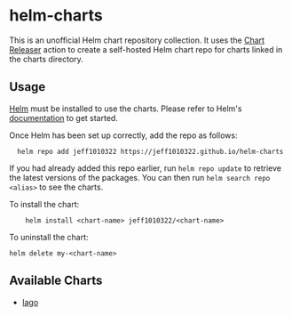 # helm-charts

This is an unofficial Helm chart repository collection.
It uses the [Chart Releaser](https://helm.sh/docs/howto/chart_releaser_action/) action to create a self-hosted Helm chart repo for
charts linked in the charts directory.

## Usage

[Helm](https://helm.sh) must be installed to use the charts.  Please refer to
Helm's [documentation](https://helm.sh/docs) to get started.

Once Helm has been set up correctly, add the repo as follows:

```
  helm repo add jeff1010322 https://jeff1010322.github.io/helm-charts
```

If you had already added this repo earlier, run `helm repo update` to retrieve
the latest versions of the packages.  You can then run `helm search repo
<alias>` to see the charts.

To install the <chart-name> chart:

```
    helm install <chart-name> jeff1010322/<chart-name>
```

To uninstall the chart:

    helm delete my-<chart-name>

## Available Charts

- [lago](https://github.com/getlago/lago-helm-charts/blob/main/Chart.yaml)
  
